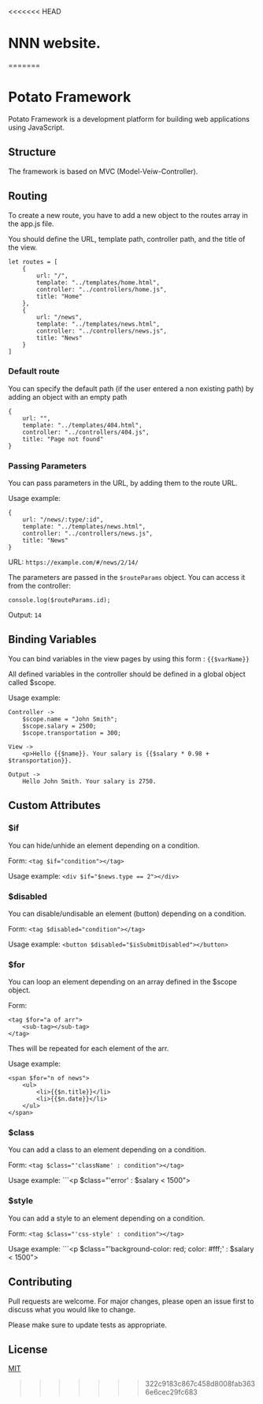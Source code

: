 <<<<<<< HEAD
#  NNN website.
=======

# Potato Framework

Potato Framework is a development platform for building web applications using JavaScript.



## Structure

The framework is based on MVC (Model-Veiw-Controller). 



## Routing

To create a new route, you have to add a new object to the routes array in the app.js file.

You should define the URL, template path, controller path, and the title of the view.

```
let routes = [
    {
        url: "/",
        template: "../templates/home.html",
        controller: "../controllers/home.js",
        title: "Home"
    },
    {
        url: "/news",
        template: "../templates/news.html",
        controller: "../controllers/news.js",
        title: "News"
    }
]
```



### Default route

You can specify the default path (if the user entered a non existing path) by adding an object with an empty path

```
{
	url: "",
	template: "../templates/404.html",
	controller: "../controllers/404.js",
	title: "Page not found"
}
```



### Passing Parameters

You can pass parameters in the URL, by adding them to the route URL.

Usage example:

```
{
    url: "/news/:type/:id",
    template: "../templates/news.html",
    controller: "../controllers/news.js",
    title: "News"
}
```

URL: ```https://example.com/#/news/2/14/```

The parameters are passed in the ```$routeParams``` object. You can access it from the controller:

```
console.log($routeParams.id);
```

Output: ```14```



## Binding Variables

You can bind variables in the view pages by using this form : ```{{$varName}}```

All defined variables in the controller should be defined in a global object called $scope.

Usage example:

```
Controller ->
	$scope.name = "John Smith";
	$scope.salary = 2500;
	$scope.transportation = 300;

View ->
	<p>Hello {{$name}}. Your salary is {{$salary * 0.98 + $transportation}}.

Output ->
	Hello John Smith. Your salary is 2750.
```



## Custom Attributes

### $if

You can hide/unhide an element depending on a condition.

Form: ```<tag $if="condition"></tag>```

Usage example: ```<div $if="$news.type == 2"></div>```

### $disabled

You can disable/undisable an element (button) depending on a condition.

Form: ```<tag $disabled="condition"></tag>```

Usage example: ```<button $disabled="$isSubmitDisabled"></button>```

### $for

You can loop an element depending on an array defined in the $scope object.

Form:
```
<tag $for="a of arr">
	<sub-tag></sub-tag>
</tag>
```

Thes <sub-tag> will be repeated for each element of the arr.

Usage example:

```
<span $for="n of news">
	<ul>
		<li>{{$n.title}}</li>
		<li>{{$n.date}}</li>
	</ul>
</span>
```

### $class

You can add a class to an element depending on a condition.

Form: ```<tag $class="'className' : condition"></tag>```

Usage example: ```<p $class="'error' : $salary < 1500"></p>

### $style

You can add a style to an element depending on a condition.

Form: ```<tag $class="'css-style' : condition"></tag>```

Usage example: ```<p $class="'background-color: red; color: #fff;' : $salary < 1500"></p>

## Contributing
Pull requests are welcome. For major changes, please open an issue first to discuss what you would like to change.

Please make sure to update tests as appropriate.

## License
[MIT](https://choosealicense.com/licenses/mit/)
>>>>>>> 322c9183c867c458d8008fab3636e6cec29fc683

